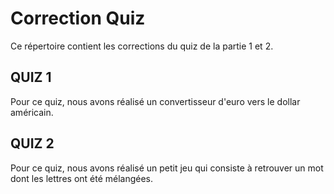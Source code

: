 # Correction Quiz

Ce répertoire contient les corrections du quiz de la partie 1 et 2.

## QUIZ 1

Pour ce quiz, nous avons réalisé un convertisseur d'euro vers le dollar américain.


## QUIZ 2

Pour ce quiz, nous avons réalisé un petit jeu qui consiste à retrouver un mot dont les lettres ont été mélangées. 